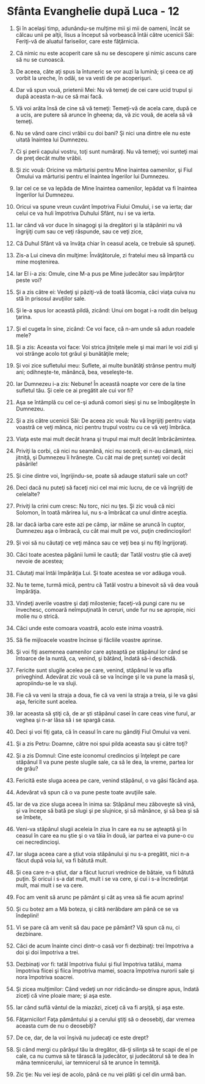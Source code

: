 # Sf&#226;nta Evanghelie dup&#259; Luca - 12

1. Şi în acelaşi timp, adunându-se mulţime mii şi mii de oameni, încât se călcau unii pe alţii, Iisus a început să vorbească întâi către ucenicii Săi: Feriţi-vă de aluatul fariseilor, care este făţărnicia. 

2. Că nimic nu este acoperit care să nu se descopere şi nimic ascuns care să nu se cunoască. 

3. De aceea, câte aţi spus la întuneric se vor auzi la lumină; şi ceea ce aţi vorbit la ureche, în odăi, se va vesti de pe acoperişuri. 

4. Dar vă spun vouă, prietenii Mei: Nu vă temeţi de cei care ucid trupul şi după aceasta n-au ce să mai facă. 

5. Vă voi arăta însă de cine să vă temeţi: Temeţi-vă de acela care, după ce a ucis, are putere să arunce în gheena; da, vă zic vouă, de acela să vă temeţi. 

6. Nu se vând oare cinci vrăbii cu doi bani? Şi nici una dintre ele nu este uitată înaintea lui Dumnezeu. 

7. Ci şi perii capului vostru, toţi sunt număraţi. Nu vă temeţi; voi sunteţi mai de preţ decât multe vrăbii. 

8. Şi zic vouă: Oricine va mărturisi pentru Mine înaintea oamenilor, şi Fiul Omului va mărturisi pentru el înaintea îngerilor lui Dumnezeu. 

9. Iar cel ce se va lepăda de Mine înaintea oamenilor, lepădat va fi înaintea îngerilor lui Dumnezeu. 

10. Oricui va spune vreun cuvânt împotriva Fiului Omului, i se va ierta; dar celui ce va huli împotriva Duhului Sfânt, nu i se va ierta. 

11. Iar când vă vor duce în sinagogi şi la dregători şi la stăpâniri nu vă îngrijiţi cum sau ce veţi răspunde, sau ce veţi zice, 

12. Că Duhul Sfânt vă va învăţa chiar în ceasul acela, ce trebuie să spuneţi. 

13. Zis-a Lui cineva din mulţime: Învăţătorule, zi fratelui meu să împartă cu mine moştenirea. 

14. Iar El i-a zis: Omule, cine M-a pus pe Mine judecător sau împărţitor peste voi? 

15. Şi a zis către ei: Vedeţi şi păziţi-vă de toată lăcomia, căci viaţa cuiva nu stă în prisosul avuţiilor sale. 

16. Şi le-a spus lor această pildă, zicând: Unui om bogat i-a rodit din belşug ţarina. 

17. Şi el cugeta în sine, zicând: Ce voi face, că n-am unde să adun roadele mele? 

18. Şi a zis: Aceasta voi face: Voi strica jitniţele mele şi mai mari le voi zidi şi voi strânge acolo tot grâul şi bunătăţile mele; 

19. Şi voi zice sufletului meu: Suflete, ai multe bunătăţi strânse pentru mulţi ani; odihneşte-te, mănâncă, bea, veseleşte-te. 

20. Iar Dumnezeu i-a zis: Nebune! În această noapte vor cere de la tine sufletul tău. Şi cele ce ai pregătit ale cui vor fi? 

21. Aşa se întâmplă cu cel ce-şi adună comori sieşi şi nu se îmbogăţeşte în Dumnezeu. 

22. Şi a zis către ucenicii Săi: De aceea zic vouă: Nu vă îngrijiţi pentru viaţa voastră ce veţi mânca, nici pentru trupul vostru cu ce vă veţi îmbrăca. 

23. Viaţa este mai mult decât hrana şi trupul mai mult decât îmbrăcămintea. 

24. Priviţi la corbi, că nici nu seamănă, nici nu seceră; ei n-au cămară, nici jitniţă, şi Dumnezeu îi hrăneşte. Cu cât mai de preţ sunteţi voi decât păsările! 

25. Şi cine dintre voi, îngrijindu-se, poate să adauge staturii sale un cot? 

26. Deci dacă nu puteţi să faceţi nici cel mai mic lucru, de ce vă îngrijiţi de celelalte? 

27. Priviţi la crini cum cresc: Nu torc, nici nu ţes. Şi zic vouă că nici Solomon, în toată mărirea lui, nu s-a îmbrăcat ca unul dintre aceştia. 

28. Iar dacă iarba care este azi pe câmp, iar mâine se aruncă în cuptor, Dumnezeu aşa o îmbracă, cu cât mai mult pe voi, puţin credincioşilor! 

29. Şi voi să nu căutaţi ce veţi mânca sau ce veţi bea şi nu fiţi îngrijoraţi. 

30. Căci toate acestea păgânii lumii le caută; dar Tatăl vostru ştie că aveţi nevoie de acestea; 

31. Căutaţi mai întâi împărăţia Lui. Şi toate acestea se vor adăuga vouă. 

32. Nu te teme, turmă mică, pentru că Tatăl vostru a binevoit să vă dea vouă împărăţia. 

33. Vindeţi averile voastre şi daţi milostenie; faceţi-vă pungi care nu se învechesc, comoară neîmpuţinată în ceruri, unde fur nu se apropie, nici molie nu o strică. 

34. Căci unde este comoara voastră, acolo este inima voastră. 

35. Să fie mijloacele voastre încinse şi făcliile voastre aprinse. 

36. Şi voi fiţi asemenea oamenilor care aşteaptă pe stăpânul lor când se întoarce de la nuntă, ca, venind, şi bătând, îndată să-i deschidă. 

37. Fericite sunt slugile acelea pe care, venind, stăpânul le va afla priveghind. Adevărat zic vouă că se va încinge şi le va pune la masă şi, apropiindu-se le va sluji. 

38. Fie că va veni la straja a doua, fie că va veni la straja a treia, şi le va găsi aşa, fericite sunt acelea. 

39. Iar aceasta să ştiţi că, de ar şti stăpânul casei în care ceas vine furul, ar veghea şi n-ar lăsa să i se spargă casa. 

40. Deci şi voi fiţi gata, că în ceasul în care nu gândiţi Fiul Omului va veni. 

41. Şi a zis Petru: Doamne, către noi spui pilda aceasta sau şi către toţi? 

42. Şi a zis Domnul: Cine este iconomul credincios şi înţelept pe care stăpânul îl va pune peste slugile sale, ca să le dea, la vreme, partea lor de grâu? 

43. Fericită este sluga aceea pe care, venind stăpânul, o va găsi făcând aşa. 

44. Adevărat vă spun că o va pune peste toate avuţiile sale. 

45. Iar de va zice sluga aceea în inima sa: Stăpânul meu zăboveşte să vină, şi va începe să bată pe slugi şi pe slujnice, şi să mănânce, şi să bea şi să se îmbete, 

46. Veni-va stăpânul slugii aceleia în ziua în care ea nu se aşteaptă şi în ceasul în care ea nu ştie şi o va tăia în două, iar partea ei va pune-o cu cei necredincioşi. 

47. Iar sluga aceea care a ştiut voia stăpânului şi nu s-a pregătit, nici n-a făcut după voia lui, va fi bătută mult. 

48. Şi cea care n-a ştiut, dar a făcut lucruri vrednice de bătaie, va fi bătută puţin. Şi oricui i s-a dat mult, mult i se va cere, şi cui i s-a încredinţat mult, mai mult i se va cere. 

49. Foc am venit să arunc pe pământ şi cât aş vrea să fie acum aprins! 

50. Şi cu botez am a Mă boteza, şi câtă nerăbdare am până ce se va îndeplini! 

51. Vi se pare că am venit să dau pace pe pământ? Vă spun că nu, ci dezbinare. 

52. Căci de acum înainte cinci dintr-o casă vor fi dezbinaţi: trei împotriva a doi şi doi împotriva a trei. 

53. Dezbinaţi vor fi: tatăl împotriva fiului şi fiul împotriva tatălui, mama împotriva fiicei şi fiica împotriva mamei, soacra împotriva nurorii sale şi nora împotriva soacrei. 

54. Şi zicea mulţimilor: Când vedeţi un nor ridicându-se dinspre apus, îndată ziceţi că vine ploaie mare; şi aşa este. 

55. Iar când suflă vântul de la miazăzi, ziceţi că va fi arşiţă, şi aşa este. 

56. Făţarnicilor! Faţa pământului şi a cerului ştiţi să o deosebiţi, dar vremea aceasta cum de nu o deosebiţi? 

57. De ce, dar, de la voi înşivă nu judecaţi ce este drept? 

58. Şi când mergi cu pârâşul tău la dregător, dă-ţi silinţa să te scapi de el pe cale, ca nu cumva să te târască la judecător, şi judecătorul să te dea în mâna temnicerului, iar temnicerul să te arunce în temniţă. 

59. Zic ţie: Nu vei ieşi de acolo, până ce nu vei plăti şi cel din urmă ban. 

